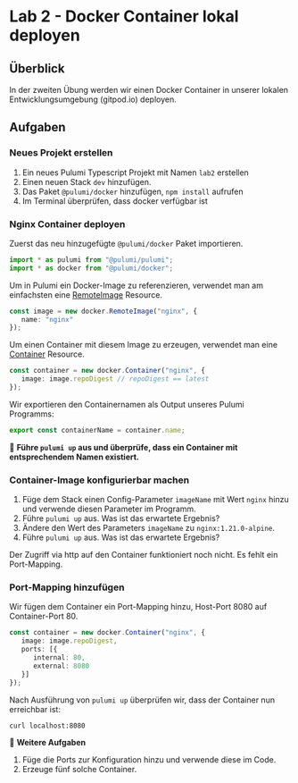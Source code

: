 # Lab 2 - Docker Container lokal deployen

## Überblick

In der zweiten Übung werden wir einen Docker Container in unserer lokalen Entwicklungsumgebung (gitpod.io) deployen.

## Aufgaben

### Neues Projekt erstellen

1. Ein neues Pulumi Typescript Projekt mit Namen `lab2` erstellen
2. Einen neuen Stack `dev` hinzufügen.
3. Das Paket `@pulumi/docker` hinzufügen, `npm install` aufrufen
4. Im Terminal überprüfen, dass docker verfügbar ist

### Nginx Container deployen

Zuerst das neu hinzugefügte `@pulumi/docker` Paket importieren.

```ts
import * as pulumi from "@pulumi/pulumi";
import * as docker from "@pulumi/docker";
```

Um in Pulumi ein Docker-Image zu referenzieren, verwendet man am einfachsten eine [RemoteImage](https://www.pulumi.com/docs/reference/pkg/docker/remoteimage/) Resource.

```ts
const image = new docker.RemoteImage("nginx", {
   name: "nginx"
});
```

Um einen Container mit diesem Image zu erzeugen, verwendet man eine [Container](https://www.pulumi.com/docs/reference/pkg/docker/container/) Resource.

```ts
const container = new docker.Container("nginx", {
   image: image.repoDigest // repoDigest == latest
});
```

Wir exportieren den Containernamen als Output unseres Pulumi Programms:

```ts
export const containerName = container.name;
```

:muscle: **Führe `pulumi up` aus und überprüfe, dass ein Container mit entsprechendem Namen existiert.**

### Container-Image konfigurierbar machen

1. Füge dem Stack einen Config-Parameter `imageName` mit Wert `nginx` hinzu und verwende diesen Parameter im Programm.
2. Führe `pulumi up` aus. Was ist das erwartete Ergebnis?
3. Ändere den Wert des Parameters `imageName` zu `nginx:1.21.0-alpine`. 
4. Führe `pulumi up` aus. Was ist das erwartete Ergebnis?

Der Zugriff via http auf den Container funktioniert noch nicht. Es fehlt ein Port-Mapping. 

### Port-Mapping hinzufügen

Wir fügen dem Container ein Port-Mapping hinzu, Host-Port 8080 auf Container-Port 80.

```ts
const container = new docker.Container("nginx", {
   image: image.repoDigest,
   ports: [{
      internal: 80,
      external: 8080
   }]
});
```

Nach Ausführung von `pulumi up` überprüfen wir, dass der Container nun erreichbar ist:
 
```bash
curl localhost:8080
```

:muscle: **Weitere Aufgaben**

1. Füge die Ports zur Konfiguration hinzu und verwende diese im Code.
2. Erzeuge fünf solche Container.
